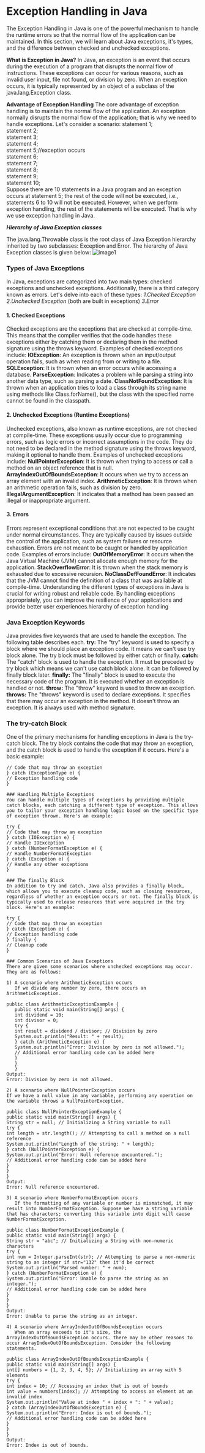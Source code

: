 # Exception Handling in Java
The Exception Handling in Java is one of the powerful mechanism to handle the runtime errors so that the normal flow of the application can be maintained.
In this section, we will learn about Java exceptions, it's types, and the difference between checked and unchecked exceptions.

**What is Exception in Java?**
In Java, an exception is an event that occurs during the execution of a program that disrupts the normal flow of instructions. These exceptions can occur for various reasons, such as invalid user input, file not found, or division by zero. When an exception occurs, it is typically represented by an object of a subclass of the java.lang.Exception class.

**Advantage of Exception Handling**
The core advantage of exception handling is to maintain the normal flow of the application. An exception normally disrupts the normal flow of the application; that is why we need to handle exceptions. Let's consider a scenario:
statement 1;  
statement 2;  
statement 3;  
statement 4;  
statement 5;//exception occurs  
statement 6;  
statement 7;  
statement 8;  
statement 9;  
statement 10;  
Suppose there are 10 statements in a Java program and an exception occurs at statement 5; the rest of the code will not be executed, i.e., statements 6 to 10 will not be executed. However, when we perform exception handling, the rest of the statements will be executed. That is why we use exception handling in Java.

***Hierarchy of Java Exception classes***

The java.lang.Throwable class is the root class of Java Exception hierarchy inherited by two subclasses: Exception and Error. The hierarchy of Java Exception classes is given below:
![image1](./img.png)

### Types of Java Exceptions
In Java, exceptions are categorized into two main types: checked exceptions and unchecked exceptions. Additionally, there is a third category known as errors. Let's delve into each of these types:
*1.Checked Exception*
*2.Unchecked Exception* (both are built in exceptions)
*3.Error*

#### 1. Checked Exceptions
Checked exceptions are the exceptions that are checked at compile-time. This means that the compiler verifies that the code handles these exceptions either by catching them or declaring them in the method signature using the throws keyword. Examples of checked exceptions include:
**IOException**: An exception is thrown when an input/output operation fails, such as when reading from or writing to a file.
**SQLException**: It is thrown when an error occurs while accessing a database.
**ParseException**: Indicates a problem while parsing a string into another data type, such as parsing a date.
**ClassNotFoundException**: It is thrown when an application tries to load a class through its string name using methods like Class.forName(), but the class with the specified name cannot be found in the classpath.
#### 2. Unchecked Exceptions (Runtime Exceptions)
Unchecked exceptions, also known as runtime exceptions, are not checked at compile-time. These exceptions usually occur due to programming errors, such as logic errors or incorrect assumptions in the code. They do not need to be declared in the method signature using the throws keyword, making it optional to handle them. Examples of unchecked exceptions include:
**NullPointerException**: It is thrown when trying to access or call a method on an object reference that is null.
**ArrayIndexOutOfBoundsException**: It occurs when we try to access an array element with an invalid index.
**ArithmeticException**: It is thrown when an arithmetic operation fails, such as division by zero.
**IllegalArgumentException**: It indicates that a method has been passed an illegal or inappropriate argument.

#### 3. Errors
Errors represent exceptional conditions that are not expected to be caught under normal circumstances. They are typically caused by issues outside the control of the application, such as system failures or resource exhaustion. Errors are not meant to be caught or handled by application code. Examples of errors include:
**OutOfMemoryError**: It occurs when the Java Virtual Machine (JVM) cannot allocate enough memory for the application.
**StackOverflowError**: It is thrown when the stack memory is exhausted due to excessive recursion.
**NoClassDefFoundError**: It indicates that the JVM cannot find the definition of a class that was available at compile-time.
Understanding the different types of exceptions in Java is crucial for writing robust and reliable code. By handling exceptions appropriately, you can improve the resilience of your applications and provide better user experiences.hierarchy of exception handling

### Java Exception Keywords
Java provides five keywords that are used to handle the exception. The following table describes each.
**try:** The "try" keyword is used to specify a block where we should place an exception code. It means we can't use try block alone. The try block must be followed by either catch or finally.
**catch:** The "catch" block is used to handle the exception. It must be preceded by try block which means we can't use catch block alone. It can be followed by finally block later.
**finally:** The "finally" block is used to execute the necessary code of the program. It is executed whether an exception is handled or not.
**throw:** The "throw" keyword is used to throw an exception.
**throws:** The "throws" keyword is used to declare exceptions. It specifies that there may occur an exception in the method. It doesn't throw an exception. It is always used with method signature.

### The try-catch Block
One of the primary mechanisms for handling exceptions in Java is the try-catch block. The try block contains the code that may throw an exception, and the catch block is used to handle the exception if it occurs. Here's a basic example:

```try {  
// Code that may throw an exception 
} catch (ExceptionType e) {  
// Exception handling code  
}

### Handling Multiple Exceptions
You can handle multiple types of exceptions by providing multiple catch blocks, each catching a different type of exception. This allows you to tailor your exception handling logic based on the specific type of exception thrown. Here's an example:

try {  
// Code that may throw an exception  
} catch (IOException e) {  
// Handle IOException  
} catch (NumberFormatException e) {  
// Handle NumberFormatException  
} catch (Exception e) {  
// Handle any other exceptions  
}  

### The finally Block
In addition to try and catch, Java also provides a finally block, which allows you to execute cleanup code, such as closing resources, regardless of whether an exception occurs or not. The finally block is typically used to release resources that were acquired in the try block. Here's an example:

try {  
// Code that may throw an exception  
} catch (Exception e) {  
// Exception handling code  
} finally {  
// Cleanup code  
}  

### Common Scenarios of Java Exceptions
There are given some scenarios where unchecked exceptions may occur. They are as follows:

1) A scenario where ArithmeticException occurs
   If we divide any number by zero, there occurs an ArithmeticException.

public class ArithmeticExceptionExample {  
   public static void main(String[] args) {  
   int dividend = 10;  
   int divisor = 0;  
   try {  
   int result = dividend / divisor; // Division by zero  
   System.out.println("Result: " + result);  
   } catch (ArithmeticException e) {  
   System.out.println("Error: Division by zero is not allowed.");  
   // Additional error handling code can be added here  
   }  
   }  
   }  
Output:
Error: Division by zero is not allowed.

2) A scenario where NullPointerException occurs
If we have a null value in any variable, performing any operation on the variable throws a NullPointerException.

public class NullPointerExceptionExample {  
public static void main(String[] args) {  
String str = null; // Initializing a String variable to null  
try {  
int length = str.length(); // Attempting to call a method on a null reference  
System.out.println("Length of the string: " + length);  
} catch (NullPointerException e) {  
System.out.println("Error: Null reference encountered.");  
// Additional error handling code can be added here  
}  
}  
}  
Output:
Error: Null reference encountered.

3) A scenario where NumberFormatException occurs
   If the formatting of any variable or number is mismatched, it may result into NumberFormatException. Suppose we have a string variable that has characters; converting this variable into digit will cause NumberFormatException.

public class NumberFormatExceptionExample {  
public static void main(String[] args) {  
String str = "abc"; // Initializing a String with non-numeric characters  
try {  
int num = Integer.parseInt(str); // Attempting to parse a non-numeric string to an integer if str="132" then it'd be correct
System.out.println("Parsed number: " + num);  
} catch (NumberFormatException e) {  
System.out.println("Error: Unable to parse the string as an integer.");  
// Additional error handling code can be added here  
}  
}  
}  
Output:
Error: Unable to parse the string as an integer.

4) A scenario where ArrayIndexOutOfBoundsException occurs
   When an array exceeds to it's size, the ArrayIndexOutOfBoundsException occurs. there may be other reasons to occur ArrayIndexOutOfBoundsException. Consider the following statements.

public class ArrayIndexOutOfBoundsExceptionExample {  
public static void main(String[] args) {  
int[] numbers = {1, 2, 3, 4, 5}; // Initializing an array with 5 elements  
try {  
int index = 10; // Accessing an index that is out of bounds  
int value = numbers[index]; // Attempting to access an element at an invalid index  
System.out.println("Value at index " + index + ": " + value);  
} catch (ArrayIndexOutOfBoundsException e) {  
System.out.println("Error: Index is out of bounds.");  
// Additional error handling code can be added here  
}  
}  
}  
Output:
Error: Index is out of bounds.